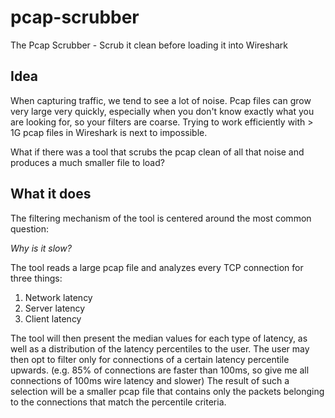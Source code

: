 # pcap-scrubber
The Pcap Scrubber - Scrub it clean before loading it into Wireshark

## Idea
When capturing traffic, we tend to see a lot of noise.
Pcap files can grow very large very quickly, especially when you don't know exactly what you are looking for, so your filters are coarse.
Trying to work efficiently with > 1G pcap files in Wireshark is next to impossible.

What if there was a tool that scrubs the pcap clean of all that noise and produces a much smaller file to load?

## What it does
The filtering mechanism of the tool is centered around the most common question:

*Why is it slow?*

The tool reads a large pcap file and analyzes every TCP connection for three things:
1. Network latency
2. Server latency
3. Client latency

The tool will then present the median values for each type of latency, as well as a distribution
of the latency percentiles to the user. The user may then opt to filter only for connections of a certain latency percentile upwards.
(e.g. 85% of connections are faster than 100ms, so give me all connections of 100ms wire latency and slower)
The result of such a selection will be a smaller pcap file that contains only the packets belonging to the connections that match the
percentile criteria.
